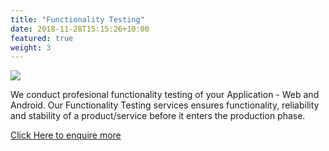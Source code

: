 ```yaml
---
title: "Functionality Testing"
date: 2018-11-28T15:15:26+10:00
featured: true
weight: 3
---
```


<img src="https://www.etelligens.com/wp-content/uploads/2019/10/functional-testing2.jpg">

We conduct profesional functionality testing of your Application - Web and Android. Our Functionality Testing services ensures functionality, reliability and stability of a product/service before it enters the production phase. 

[Click Here to enquire more](https://forms.gle/8LwiF23jbytmdm4F6)

<script type="text/javascript">
    (function(c,l,a,r,i,t,y){
        c[a]=c[a]||function(){(c[a].q=c[a].q||[]).push(arguments)};
        t=l.createElement(r);t.async=1;t.src="https://www.clarity.ms/tag/"+i;
        y=l.getElementsByTagName(r)[0];y.parentNode.insertBefore(t,y);
    })(window, document, "clarity", "script", "agudmp1t06");
</script>

<!--Start of Tawk.to Script-->
<script type="text/javascript">
var Tawk_API=Tawk_API||{}, Tawk_LoadStart=new Date();
(function(){
var s1=document.createElement("script"),s0=document.getElementsByTagName("script")[0];
s1.async=true;
s1.src='https://embed.tawk.to/61faf3609bd1f31184daa810/1fqu4dcna';
s1.charset='UTF-8';
s1.setAttribute('crossorigin','*');
s0.parentNode.insertBefore(s1,s0);
})();
</script>
<!--End of Tawk.to Script-->